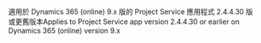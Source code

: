 <span data-ttu-id="a6f03-101">適用於 Dynamics 365 (online) 9.x 版的 Project Service 應用程式 2.4.4.30 版或更舊版本</span><span class="sxs-lookup"><span data-stu-id="a6f03-101">Applies to Project Service app version 2.4.4.30 or earlier on Dynamics 365 (online) version 9.x</span></span>

